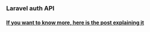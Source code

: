 ### Laravel auth API

#### [If you want to know more, here is the post explaining it](https://dev.to/stefant123/secure-authentication-in-nuxt-spa-with-laravel-as-back-end-19a9)
